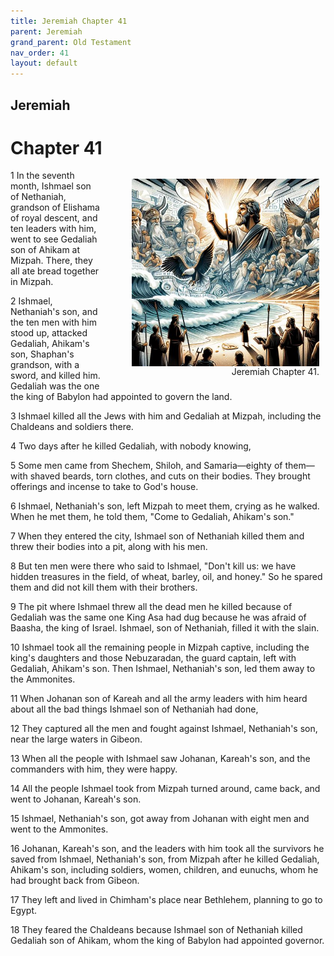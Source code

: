 ```yaml
---
title: Jeremiah Chapter 41
parent: Jeremiah
grand_parent: Old Testament
nav_order: 41
layout: default
---
```


## Jeremiah

# Chapter 41

<figure style="float: right; margin-right: 10px;">
    <img src="/assets/Image/Jeremiah/500/41.jpg" alt="Jeremiah Chapter 41" style="width: 300px; height: 300px; float: right;padding-left: 10px;"/>
    <figcaption style="clear: both;text-align: right;">Jeremiah Chapter 41.</figcaption>
</figure>
1 In the seventh month, Ishmael son of Nethaniah, grandson of Elishama of royal descent, and ten leaders with him, went to see Gedaliah son of Ahikam at Mizpah. There, they all ate bread together in Mizpah.

2 Ishmael, Nethaniah's son, and the ten men with him stood up, attacked Gedaliah, Ahikam's son, Shaphan's grandson, with a sword, and killed him. Gedaliah was the one the king of Babylon had appointed to govern the land.

3 Ishmael killed all the Jews with him and Gedaliah at Mizpah, including the Chaldeans and soldiers there.

4 Two days after he killed Gedaliah, with nobody knowing,

5 Some men came from Shechem, Shiloh, and Samaria—eighty of them—with shaved beards, torn clothes, and cuts on their bodies. They brought offerings and incense to take to God's house.

6 Ishmael, Nethaniah's son, left Mizpah to meet them, crying as he walked. When he met them, he told them, "Come to Gedaliah, Ahikam's son."

7 When they entered the city, Ishmael son of Nethaniah killed them and threw their bodies into a pit, along with his men.

8 But ten men were there who said to Ishmael, "Don't kill us: we have hidden treasures in the field, of wheat, barley, oil, and honey." So he spared them and did not kill them with their brothers.

9 The pit where Ishmael threw all the dead men he killed because of Gedaliah was the same one King Asa had dug because he was afraid of Baasha, the king of Israel. Ishmael, son of Nethaniah, filled it with the slain.

10 Ishmael took all the remaining people in Mizpah captive, including the king's daughters and those Nebuzaradan, the guard captain, left with Gedaliah, Ahikam's son. Then Ishmael, Nethaniah's son, led them away to the Ammonites.

11 When Johanan son of Kareah and all the army leaders with him heard about all the bad things Ishmael son of Nethaniah had done,

12 They captured all the men and fought against Ishmael, Nethaniah's son, near the large waters in Gibeon.

13 When all the people with Ishmael saw Johanan, Kareah's son, and the commanders with him, they were happy.

14 All the people Ishmael took from Mizpah turned around, came back, and went to Johanan, Kareah's son.

15 Ishmael, Nethaniah's son, got away from Johanan with eight men and went to the Ammonites.

16 Johanan, Kareah's son, and the leaders with him took all the survivors he saved from Ishmael, Nethaniah's son, from Mizpah after he killed Gedaliah, Ahikam's son, including soldiers, women, children, and eunuchs, whom he had brought back from Gibeon.

17 They left and lived in Chimham's place near Bethlehem, planning to go to Egypt.

18 They feared the Chaldeans because Ishmael son of Nethaniah killed Gedaliah son of Ahikam, whom the king of Babylon had appointed governor.


